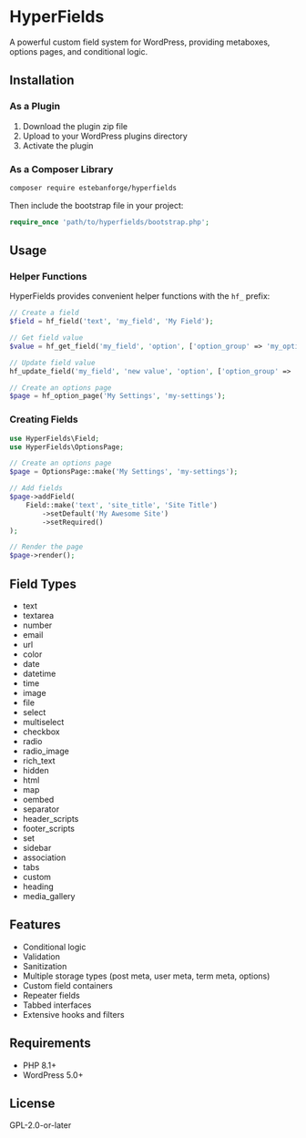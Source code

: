 # HyperFields

A powerful custom field system for WordPress, providing metaboxes, options pages, and conditional logic.

## Installation

### As a Plugin

1. Download the plugin zip file
2. Upload to your WordPress plugins directory
3. Activate the plugin

### As a Composer Library

```bash
composer require estebanforge/hyperfields
```

Then include the bootstrap file in your project:

```php
require_once 'path/to/hyperfields/bootstrap.php';
```

## Usage

### Helper Functions

HyperFields provides convenient helper functions with the `hf_` prefix:

```php
// Create a field
$field = hf_field('text', 'my_field', 'My Field');

// Get field value
$value = hf_get_field('my_field', 'option', ['option_group' => 'my_options']);

// Update field value
hf_update_field('my_field', 'new value', 'option', ['option_group' => 'my_options']);

// Create an options page
$page = hf_option_page('My Settings', 'my-settings');
```

### Creating Fields

```php
use HyperFields\Field;
use HyperFields\OptionsPage;

// Create an options page
$page = OptionsPage::make('My Settings', 'my-settings');

// Add fields
$page->addField(
    Field::make('text', 'site_title', 'Site Title')
        ->setDefault('My Awesome Site')
        ->setRequired()
);

// Render the page
$page->render();
```

## Field Types

- text
- textarea
- number
- email
- url
- color
- date
- datetime
- time
- image
- file
- select
- multiselect
- checkbox
- radio
- radio_image
- rich_text
- hidden
- html
- map
- oembed
- separator
- header_scripts
- footer_scripts
- set
- sidebar
- association
- tabs
- custom
- heading
- media_gallery

## Features

- Conditional logic
- Validation
- Sanitization
- Multiple storage types (post meta, user meta, term meta, options)
- Custom field containers
- Repeater fields
- Tabbed interfaces
- Extensive hooks and filters

## Requirements

- PHP 8.1+
- WordPress 5.0+

## License

GPL-2.0-or-later
